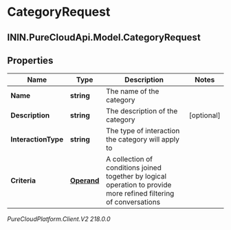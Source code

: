# CategoryRequest

## ININ.PureCloudApi.Model.CategoryRequest

## Properties

|Name | Type | Description | Notes|
|------------ | ------------- | ------------- | -------------|
| **Name** | **string** | The name of the category | |
| **Description** | **string** | The description of the category | [optional] |
| **InteractionType** | **string** | The type of interaction the category will apply to | |
| **Criteria** | [**Operand**](Operand) | A collection of conditions joined together by logical operation to provide more refined filtering of conversations | |



_PureCloudPlatform.Client.V2 218.0.0_
